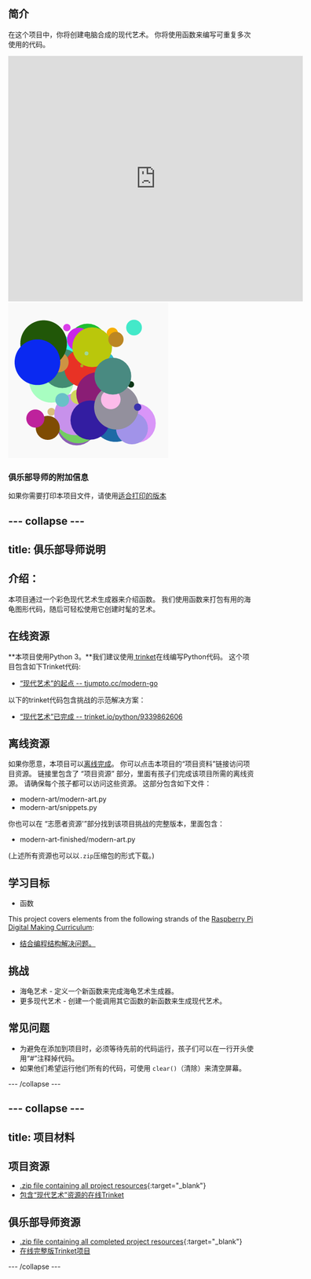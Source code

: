 ## 简介

在这个项目中，你将创建电脑合成的现代艺术。 你将使用函数来编写可重复多次使用的代码。

<div class="trinket">
  <iframe src="https://trinket.io/embed/python/47bbc2fc2b?outputOnly=true&start=result" width="600" height="500" frameborder="0" marginwidth="0" marginheight="0" allowfullscreen>
  </iframe>
  <img src="images/modern-finished.png">
</div>

### 俱乐部导师的附加信息

如果你需要打印本项目文件，请使用[适合打印的版本](https://projects.raspberrypi.org/en/projects/modern-art/print)

## \--- collapse \---

## title: 俱乐部导师说明

## 介绍：

本项目通过一个彩色现代艺术生成器来介绍函数。 我们使用函数来打包有用的海龟图形代码，随后可轻松使用它创建时髦的艺术。

## 在线资源

**本项目使用Python 3。**我们建议使用[ trinket](https://trinket.io/)在线编写Python代码。 这个项目包含如下Trinket代码:

* [“现代艺术”的起点 -- tjumpto.cc/modern-go](http://jumpto.cc/modern-go)

以下的trinket代码包含挑战的示范解决方案：

* [“现代艺术”已完成 -- trinket.io/python/9339862606](https://rpf.io/modern-finished)

## 离线资源

如果你愿意，本项目可以[离线完成](https://www.codeclubprojects.org/en-GB/resources/python-working-offline/)。 你可以点击本项目的“项目资料”链接访问项目资源。 链接里包含了 “项目资源” 部分，里面有孩子们完成该项目所需的离线资源。 请确保每个孩子都可以访问这些资源。 这部分包含如下文件：

* modern-art/modern-art.py
* modern-art/snippets.py

你也可以在 “志愿者资源'”部分找到该项目挑战的完整版本，里面包含：

* modern-art-finished/modern-art.py

(上述所有资源也可以以`.zip`压缩包的形式下载。)

## 学习目标

* 函数

This project covers elements from the following strands of the [Raspberry Pi Digital Making Curriculum](https://rpf.io/curriculum):

* [结合编程结构解决问题。](https://www.raspberrypi.org/curriculum/programming/builder)

## 挑战

* 海龟艺术 - 定义一个新函数来完成海龟艺术生成器。
* 更多现代艺术 - 创建一个能调用其它函数的新函数来生成现代艺术。

## 常见问题

* 为避免在添加到项目时，必须等待先前的代码运行，孩子们可以在一行开头使用“#”注释掉代码。
* 如果他们希望运行他们所有的代码，可使用 `clear()`（清除）来清空屏幕。 

\--- /collapse \---

## \--- collapse \---

## title: 项目材料

## 项目资源

* [.zip file containing all project resources](https://rpf.io/p/en/modern-art-go){:target="_blank"}
* [包含“现代艺术”资源的在线Trinket](http://jumpto.cc/modern-go)

## 俱乐部导师资源

* [.zip file containing all completed project resources](https://rpf.io/p/en/modern-art-get){:target="_blank"}
* [在线完整版Trinket项目](https://trinket.io/python/47bbc2fc2b)

\--- /collapse \---